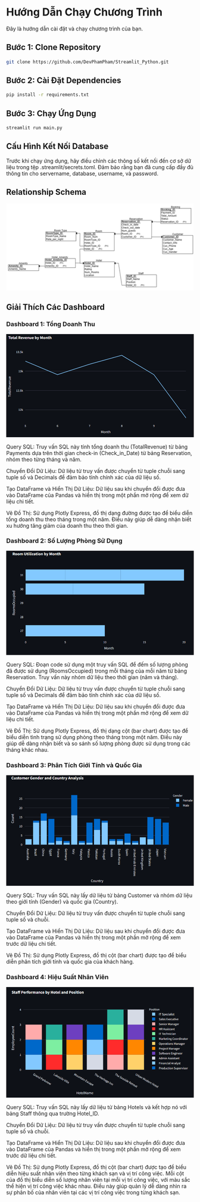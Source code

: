 # Hướng Dẫn Chạy Chương Trình

Đây là hướng dẫn cài đặt và chạy chương trình của bạn.

## Bước 1: Clone Repository

```bash
git clone https://github.com/DevPhamPham/Streamlit_Python.git
```

## Bước 2: Cài Đặt Dependencies

```bash
pip install -r requirements.txt
```

## Bước 3: Chạy Ứng Dụng

```bash
streamlit run main.py
```

## Cấu Hình Kết Nối Database

Trước khi chạy ứng dụng, hãy điều chỉnh các thông số kết nối đến cơ sở dữ liệu trong tệp .streamlit/secrets.toml. Đảm bảo rằng bạn đã cung cấp đầy đủ thông tin cho servername, database, username, và password.

</hr>

## Relationship Schema

![schema](./screenshots/schema.png)

## Giải Thích Các Dashboard

### Dashboard 1: Tổng Doanh Thu

![Dashboard 1](./screenshots/dash.png)

Query SQL: Truy vấn SQL này tính tổng doanh thu (TotalRevenue) từ bảng Payments dựa trên thời gian check-in (Check_in_Date) từ bảng Reservation, nhóm theo từng tháng và năm.

Chuyển Đổi Dữ Liệu: Dữ liệu từ truy vấn được chuyển từ tuple chuỗi sang tuple số và Decimals để đảm bảo tính chính xác của dữ liệu số.

Tạo DataFrame và Hiển Thị Dữ Liệu: Dữ liệu sau khi chuyển đổi được đưa vào DataFrame của Pandas và hiển thị trong một phần mở rộng để xem dữ liệu chi tiết.

Vẽ Đồ Thị: Sử dụng Plotly Express, đồ thị dạng đường được tạo để biểu diễn tổng doanh thu theo tháng trong một năm. Điều này giúp dễ dàng nhận biết xu hướng tăng giảm của doanh thu theo thời gian.

### Dashboard 2: Số Lượng Phòng Sử Dụng

![Dashboard 2](./screenshots/dash2.png)

Query SQL: Đoạn code sử dụng một truy vấn SQL để đếm số lượng phòng đã được sử dụng (RoomsOccupied) trong mỗi tháng của mỗi năm từ bảng Reservation. Truy vấn này nhóm dữ liệu theo thời gian (năm và tháng).

Chuyển Đổi Dữ Liệu: Dữ liệu từ truy vấn được chuyển từ tuple chuỗi sang tuple số và Decimals để đảm bảo tính chính xác của dữ liệu số.

Tạo DataFrame và Hiển Thị Dữ Liệu: Dữ liệu sau khi chuyển đổi được đưa vào DataFrame của Pandas và hiển thị trong một phần mở rộng để xem dữ liệu chi tiết.

Vẽ Đồ Thị: Sử dụng Plotly Express, đồ thị dạng cột (bar chart) được tạo để biểu diễn tình trạng sử dụng phòng theo tháng trong một năm. Điều này giúp dễ dàng nhận biết và so sánh số lượng phòng được sử dụng trong các tháng khác nhau.

### Dashboard 3: Phân Tích Giới Tính và Quốc Gia

![Dashboard 3](./screenshots/dash3.png)

Query SQL: Truy vấn SQL này lấy dữ liệu từ bảng Customer và nhóm dữ liệu theo giới tính (Gender) và quốc gia (Country).

Chuyển Đổi Dữ Liệu: Dữ liệu từ truy vấn được chuyển từ tuple chuỗi sang tuple số và chuỗi.

Tạo DataFrame và Hiển Thị Dữ Liệu: Dữ liệu sau khi chuyển đổi được đưa vào DataFrame của Pandas và hiển thị trong một phần mở rộng để xem trước dữ liệu chi tiết.

Vẽ Đồ Thị: Sử dụng Plotly Express, đồ thị cột (bar chart) được tạo để biểu diễn phân tích giới tính và quốc gia của khách hàng.

### Dashboard 4: Hiệu Suất Nhân Viên

![Dashboard 4](./screenshots/dash4.png)

Query SQL: Truy vấn SQL này lấy dữ liệu từ bảng Hotels và kết hợp nó với bảng Staff thông qua trường Hotel_ID.

Chuyển Đổi Dữ Liệu: Dữ liệu từ truy vấn được chuyển từ tuple chuỗi sang tuple số và chuỗi.

Tạo DataFrame và Hiển Thị Dữ Liệu: Dữ liệu sau khi chuyển đổi được đưa vào DataFrame của Pandas và hiển thị trong một phần mở rộng để xem trước dữ liệu chi tiết.

Vẽ Đồ Thị: Sử dụng Plotly Express, đồ thị cột (bar chart) được tạo để biểu diễn hiệu suất nhân viên theo từng khách sạn và vị trí công việc. Mỗi cột của đồ thị biểu diễn số lượng nhân viên tại mỗi vị trí công việc, với màu sắc thể hiện vị trí công việc khác nhau. Điều này giúp quản lý dễ dàng nhìn ra sự phân bố của nhân viên tại các vị trí công việc trong từng khách sạn.
